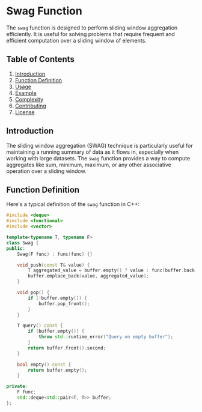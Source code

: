 # Swag Function

The `swag` function is designed to perform sliding window aggregation efficiently. It is useful for solving problems that require frequent and efficient computation over a sliding window of elements.

## Table of Contents

1. [Introduction](#introduction)
2. [Function Definition](#function-definition)
3. [Usage](#usage)
4. [Example](#example)
5. [Complexity](#complexity)
6. [Contributing](#contributing)
7. [License](#license)

## Introduction

The sliding window aggregation (SWAG) technique is particularly useful for maintaining a running summary of data as it flows in, especially when working with large datasets. The `swag` function provides a way to compute aggregates like sum, minimum, maximum, or any other associative operation over a sliding window.

## Function Definition

Here's a typical definition of the `swag` function in C++:

```cpp
#include <deque>
#include <functional>
#include <vector>

template<typename T, typename F>
class Swag {
public:
    Swag(F func) : func(func) {}

    void push(const T& value) {
        T aggregated_value = buffer.empty() ? value : func(buffer.back().second, value);
        buffer.emplace_back(value, aggregated_value);
    }

    void pop() {
        if (!buffer.empty()) {
            buffer.pop_front();
        }
    }

    T query() const {
        if (buffer.empty()) {
            throw std::runtime_error("Query on empty buffer");
        }
        return buffer.front().second;
    }

    bool empty() const {
        return buffer.empty();
    }

private:
    F func;
    std::deque<std::pair<T, T>> buffer;
};
